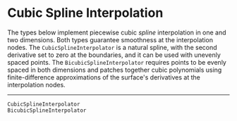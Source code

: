 # Cubic Spline Interpolation

The types below implement piecewise cubic *spline* interpolation in one and two dimensions. Both types guarantee smoothness at the interpolation nodes. The `CubicSplineInterpolator` is a natural spline, with the second derivative set to zero at the boundaries, and it can be used with unevenly spaced points. The `BicubicSplineInterpolator` requires points to be evenly spaced in both dimensions and patches together cubic polynomials using finite-difference approximations of the surface's derivatives at the interpolation nodes.

--------------------------------------------------------------------------------

```@docs
CubicSplineInterpolator
BicubicSplineInterpolator
```
